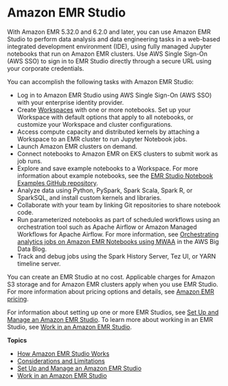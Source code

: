 # Amazon EMR Studio<a name="emr-studio"></a>

With Amazon EMR 5\.32\.0 and 6\.2\.0 and later, you can use Amazon EMR Studio to perform data analysis and data engineering tasks in a web\-based integrated development environment \(IDE\), using fully managed Jupyter notebooks that run on Amazon EMR clusters\. Use AWS Single Sign\-On \(AWS SSO\) to sign in to EMR Studio directly through a secure URL using your corporate credentials\.

You can accomplish the following tasks with Amazon EMR Studio:
+ Log in to Amazon EMR Studio using AWS Single Sign\-On \(AWS SSO\) with your enterprise identity provider\.
+ Create [Workspaces](how-emr-studio-works.md#emr-studio-workspaces) with one or more notebooks\. Set up your Workspace with default options that apply to all notebooks, or customize your Workspace and cluster configurations\.
+ Access compute capacity and distributed kernels by attaching a Workspace to an EMR cluster to run Jupyter Notebook jobs\.
+ Launch Amazon EMR clusters on demand\.
+ Connect notebooks to Amazon EMR on EKS clusters to submit work as job runs\.
+ Explore and save example notebooks to a Workspace\. For more information about example notebooks, see the [EMR Studio Notebook Examples GitHub repository](https://github.com/aws-samples/emr-studio-notebook-examples)\.
+ Analyze data using Python, PySpark, Spark Scala, Spark R, or SparkSQL, and install custom kernels and libraries\.
+ Collaborate with your team by linking Git repositories to share notebook code\.
+ Run parameterized notebooks as part of scheduled workflows using an orchestration tool such as Apache Airflow or Amazon Managed Workflows for Apache Airflow\. For more information, see [ Orchestrating analytics jobs on Amazon EMR Notebooks using MWAA](http://aws.amazon.com/blogs/big-data/orchestrating-analytics-jobs-on-amazon-emr-notebooks-using-amazon-mwaa/) in the AWS Big Data Blog\.
+ Track and debug jobs using the Spark History Server, Tez UI, or YARN timeline server\. 

You can create an EMR Studio at no cost\. Applicable charges for Amazon S3 storage and for Amazon EMR clusters apply when you use EMR Studio\. For more information about pricing options and details, see [Amazon EMR pricing](http://aws.amazon.com/emr/pricing/)\.

For information about setting up one or more EMR Studios, see [Set Up and Manage an Amazon EMR Studio](emr-studio-set-up.md)\. To learn more about working in an EMR Studio, see [Work in an Amazon EMR Studio](work-with-an-emr-studio.md)\.

**Topics**
+ [How Amazon EMR Studio Works](how-emr-studio-works.md)
+ [Considerations and Limitations](emr-studio-considerations.md)
+ [Set Up and Manage an Amazon EMR Studio](emr-studio-set-up.md)
+ [Work in an Amazon EMR Studio](work-with-an-emr-studio.md)